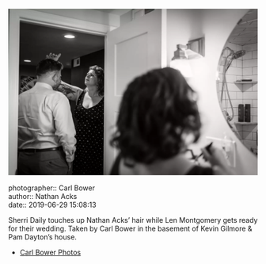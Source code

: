 ![Sherri Daily touches up Nathan Acks’ hair](assets/2019-06-29-set-1-the-ceremony-04.webp)

photographer:: Carl Bower  
author:: Nathan Acks  
date:: 2019-06-29 15:08:13

Sherri Daily touches up Nathan Acks’ hair while Len Montgomery gets ready for their wedding. Taken by Carl Bower in the basement of Kevin Gilmore & Pam Dayton’s house.

* [Carl Bower Photos](https://carlbowerphotos.com)

